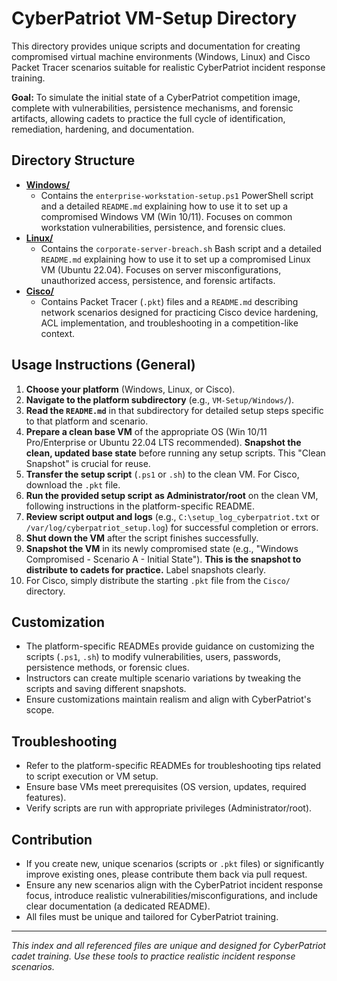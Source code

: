 # CyberPatriot VM-Setup Directory

This directory provides unique scripts and documentation for creating compromised virtual machine environments (Windows, Linux) and Cisco Packet Tracer scenarios suitable for realistic CyberPatriot incident response training.

**Goal:** To simulate the initial state of a CyberPatriot competition image, complete with vulnerabilities, persistence mechanisms, and forensic artifacts, allowing cadets to practice the full cycle of identification, remediation, hardening, and documentation.

## Directory Structure

-   [**Windows/**](Windows/README.md)
    *   Contains the `enterprise-workstation-setup.ps1` PowerShell script and a detailed `README.md` explaining how to use it to set up a compromised Windows VM (Win 10/11). Focuses on common workstation vulnerabilities, persistence, and forensic clues.
-   [**Linux/**](Linux/README.md)
    *   Contains the `corporate-server-breach.sh` Bash script and a detailed `README.md` explaining how to use it to set up a compromised Linux VM (Ubuntu 22.04). Focuses on server misconfigurations, unauthorized access, persistence, and forensic artifacts.
-   [**Cisco/**](Cisco/README.md)
    *   Contains Packet Tracer (`.pkt`) files and a `README.md` describing network scenarios designed for practicing Cisco device hardening, ACL implementation, and troubleshooting in a competition-like context.

## Usage Instructions (General)

1.  **Choose your platform** (Windows, Linux, or Cisco).
2.  **Navigate to the platform subdirectory** (e.g., `VM-Setup/Windows/`).
3.  **Read the `README.md`** in that subdirectory for detailed setup steps specific to that platform and scenario.
4.  **Prepare a clean base VM** of the appropriate OS (Win 10/11 Pro/Enterprise or Ubuntu 22.04 LTS recommended). **Snapshot the clean, updated base state** before running any setup scripts. This "Clean Snapshot" is crucial for reuse.
5.  **Transfer the setup script** (`.ps1` or `.sh`) to the clean VM. For Cisco, download the `.pkt` file.
6.  **Run the provided setup script** **as Administrator/root** on the clean VM, following instructions in the platform-specific README.
7.  **Review script output and logs** (e.g., `C:\setup_log_cyberpatriot.txt` or `/var/log/cyberpatriot_setup.log`) for successful completion or errors.
8.  **Shut down the VM** after the script finishes successfully.
9.  **Snapshot the VM** in its newly compromised state (e.g., "Windows Compromised - Scenario A - Initial State"). **This is the snapshot to distribute to cadets for practice.** Label snapshots clearly.
10. For Cisco, simply distribute the starting `.pkt` file from the `Cisco/` directory.

## Customization

-   The platform-specific READMEs provide guidance on customizing the scripts (`.ps1`, `.sh`) to modify vulnerabilities, users, passwords, persistence methods, or forensic clues.
-   Instructors can create multiple scenario variations by tweaking the scripts and saving different snapshots.
-   Ensure customizations maintain realism and align with CyberPatriot's scope.

## Troubleshooting

-   Refer to the platform-specific READMEs for troubleshooting tips related to script execution or VM setup.
-   Ensure base VMs meet prerequisites (OS version, updates, required features).
-   Verify scripts are run with appropriate privileges (Administrator/root).

## Contribution

-   If you create new, unique scenarios (scripts or `.pkt` files) or significantly improve existing ones, please contribute them back via pull request.
-   Ensure any new scenarios align with the CyberPatriot incident response focus, introduce realistic vulnerabilities/misconfigurations, and include clear documentation (a dedicated README).
-   All files must be unique and tailored for CyberPatriot training.

---

*This index and all referenced files are unique and designed for CyberPatriot cadet training. Use these tools to practice realistic incident response scenarios.*
